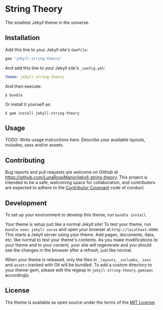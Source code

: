 # String Theory
The smallest Jekyll theme in the universe.

## Installation

Add this line to your Jekyll site's `Gemfile`:

```ruby
gem "jekyll-string-theory"
```

And add this line to your Jekyll site's `_config.yml`:

```yaml
theme: jekyll-string-theory
```

And then execute:

    $ bundle

Or install it yourself as:

    $ gem install jekyll-string-theory

## Usage

TODO: Write usage instructions here. Describe your available layouts, includes, sass and/or assets.

## Contributing

Bug reports and pull requests are welcome on GitHub at https://github.com/LunaRoseManor/jekyll-string-theory. This project is intended to be a safe, welcoming space for collaboration, and contributors are expected to adhere to the [Contributor Covenant](https://www.contributor-covenant.org/) code of conduct.

## Development

To set up your environment to develop this theme, run `bundle install`.

Your theme is setup just like a normal Jekyll site! To test your theme, run `bundle exec jekyll serve` and open your browser at `http://localhost:4000`. This starts a Jekyll server using your theme. Add pages, documents, data, etc. like normal to test your theme's contents. As you make modifications to your theme and to your content, your site will regenerate and you should see the changes in the browser after a refresh, just like normal.

When your theme is released, only the files in `_layouts`, `_includes`, `_sass` and `assets` tracked with Git will be bundled.
To add a custom directory to your theme-gem, please edit the regexp in `jekyll-string-theory.gemspec` accordingly.

## License

The theme is available as open source under the terms of the [MIT License](https://opensource.org/licenses/MIT).
